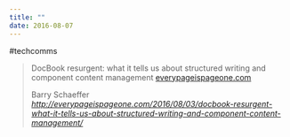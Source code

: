 ```yaml
---
title: ""
date: 2016-08-07
---
```

#techcomms

<blockquote class="quoteback" data-title="" data-author="Barry Schaeffer" data-avatar="https://micro.blog/everypageispageone.com/avatar.jpg" cite="http://everypageispageone.com/2016/08/03/docbook-resurgent-what-it-tells-us-about-structured-writing-and-component-content-management/"><p>DocBook resurgent: what it tells us about structured writing and component content management <a href="http://everypageispageone.com/2016/08/03/docbook-resurgent-what-it-tells-us-about-structured-writing-and-component-content-management/">everypageispageone.com</a></p><footer>Barry Schaeffer <cite><a href="http://everypageispageone.com/2016/08/03/docbook-resurgent-what-it-tells-us-about-structured-writing-and-component-content-management/" class="u-in-reply-to">http://everypageispageone.com/2016/08/03/docbook-resurgent-what-it-tells-us-about-structured-writing-and-component-content-management/</a></cite></footer></blockquote><script src="https://micro.blog/quoteback.js"></script>
